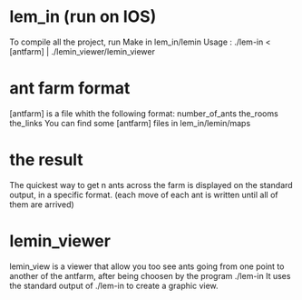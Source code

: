 # lem_in (run on IOS)

To compile all the project, run Make in lem_in/lemin
Usage : ./lem-in < [antfarm] | ./lemin_viewer/lemin_viewer

# ant farm format
[antfarm] is a file whith the following format:
number_of_ants
the_rooms
the_links
You can find some [antfarm] files in lem_in/lemin/maps

# the result
The quickest way to get n ants across the farm is displayed on the standard output,
in a specific format. (each move of each ant is written until all of them are arrived)

# lemin_viewer
lemin_view is a viewer that allow you too see ants going from one point to another of the antfarm,
after being choosen by the program ./lem-in
It uses the standard output of ./lem-in to create a graphic view.
